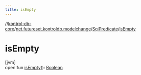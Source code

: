 ```yaml
---
title: isEmpty
---
```

//[kontrol-db-core](../../../index.html)/[net.futureset.kontroldb.modelchange](../index.html)/[SqlPredicate](index.html)/[isEmpty](is-empty.html)



# isEmpty



[jvm]\
open fun [isEmpty](is-empty.html)(): [Boolean](https://kotlinlang.org/api/latest/jvm/stdlib/kotlin/-boolean/index.html)




